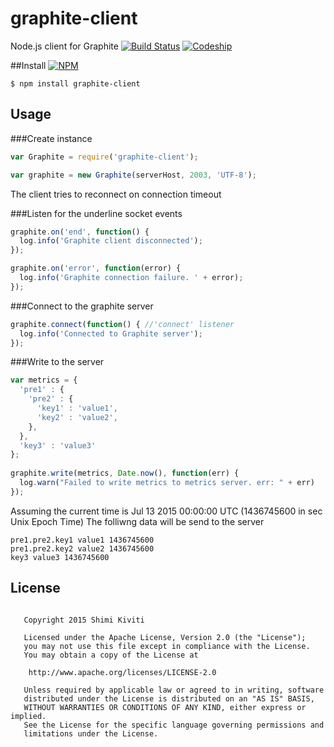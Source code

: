 # graphite-client

Node.js client for Graphite      [![Build Status](https://travis-ci.org/Shimi/graphite-client.svg?branch=master)](https://travis-ci.org/Shimi/graphite-client) 
[![Codeship](https://codeship.com/projects/809c6ed0-6ab9-0134-7fae-160a138cf024/status?branch=master)](https://codeship.com/projects/809c6ed0-6ab9-0134-7fae-160a138cf024/status?branch=master) 


##Install
[![NPM](https://nodei.co/npm/graphite-client.png?downloads=true&downloadRank=true&stars=true)](https://nodei.co/npm/graphite-client/)
```
$ npm install graphite-client
```

## Usage
###Create instance
```js
var Graphite = require('graphite-client');

var graphite = new Graphite(serverHost, 2003, 'UTF-8');
```
The client tries to reconnect on connection timeout

###Listen for the underline socket events
```js
graphite.on('end', function() {
  log.info('Graphite client disconnected');
});

graphite.on('error', function(error) {
  log.info('Graphite connection failure. ' + error);
});
```

###Connect to the graphite server
```js
graphite.connect(function() { //'connect' listener
  log.info('Connected to Graphite server');
});
```

###Write to the server
```js
var metrics = {
  'pre1' : {
    'pre2' : {
      'key1' : 'value1',
      'key2' : 'value2',
    },
  },
  'key3' : 'value3'
};
    
graphite.write(metrics, Date.now(), function(err) {
  log.warn("Failed to write metrics to metrics server. err: " + err)
});
```
Assuming the current time is Jul 13 2015 00:00:00 UTC (1436745600 in sec Unix Epoch Time) The folliwng data will be send to the server
```
pre1.pre2.key1 value1 1436745600
pre1.pre2.key2 value2 1436745600
key3 value3 1436745600
```

## License

```

   Copyright 2015 Shimi Kiviti

   Licensed under the Apache License, Version 2.0 (the "License");
   you may not use this file except in compliance with the License.
   You may obtain a copy of the License at

    http://www.apache.org/licenses/LICENSE-2.0

   Unless required by applicable law or agreed to in writing, software
   distributed under the License is distributed on an "AS IS" BASIS,
   WITHOUT WARRANTIES OR CONDITIONS OF ANY KIND, either express or implied.
   See the License for the specific language governing permissions and
   limitations under the License.

```
